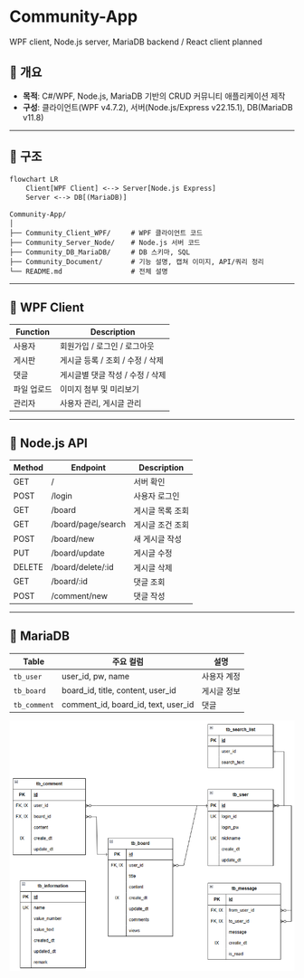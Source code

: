 # Community-App
WPF client, Node.js server, MariaDB backend / React client planned

## 📌 개요
- **목적**: C#/WPF, Node.js, MariaDB 기반의 CRUD 커뮤니티 애플리케이션 제작
- **구성**: 클라이언트(WPF v4.7.2), 서버(Node.js/Express v22.15.1), DB(MariaDB v11.8)

---

## 📌 구조
```mermaid
flowchart LR
    Client[WPF Client] <--> Server[Node.js Express]
    Server <--> DB[(MariaDB)]
```

```
Community-App/
│
├── Community_Client_WPF/     # WPF 클라이언트 코드
├── Community_Server_Node/    # Node.js 서버 코드
├── Community_DB_MariaDB/     # DB 스키마, SQL
├── Community_Document/       # 기능 설명, 캡쳐 이미지, API/쿼리 정리
└── README.md                 # 전체 설명
```

---

## 📌 WPF Client

| Function | Description           |
| -------- | --------------------- |
| 사용자      | 회원가입 / 로그인 / 로그아웃     |
| 게시판      | 게시글 등록 / 조회 / 수정 / 삭제 |
| 댓글       | 게시글별 댓글 작성 / 수정 / 삭제  |
| 파일 업로드   | 이미지 첨부 및 미리보기         |
| 관리자      | 사용자 관리, 게시글 관리        |

---

## 📌 Node.js API

| Method | Endpoint           | Description |
| ------ | ------------------ | ----------- |
| GET    | /                  | 서버 확인       |
| POST   | /login             | 사용자 로그인     |
| GET    | /board             | 게시글 목록 조회   |
| GET    | /board/page/search | 게시글 조건 조회   |
| POST   | /board/new         | 새 게시글 작성    |
| PUT    | /board/update      | 게시글 수정      |
| DELETE | /board/delete/:id  | 게시글 삭제      |
| GET    | /board/:id         | 댓글 조회       |
| POST   | /comment/new       | 댓글 작성       |

---

## 📌 MariaDB

| Table        | 주요 컬럼                               | 설명     |
| ------------ | ----------------------------------- | ------ |
| `tb_user`    | user_id, pw, name                   | 사용자 계정 |
| `tb_board`   | board_id, title, content, user_id   | 게시글 정보 |
| `tb_comment` | comment_id, board_id, text, user_id | 댓글     |

![ERD](./Community_Document/images/ERD_20251002_211152.png)


